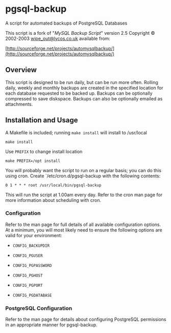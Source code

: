 <!---
Test changes using: http://daringfireball.net/projects/markdown/dingus
-->

# pgsql-backup

A script for automated backups of PostgreSQL Databases

This script is a fork of "*MySQL Backup Script*" version 2.5 Copyright &copy;
2002-2003 <wipe_out@lycos.co.uk> available from:

[http://sourceforge.net/projects/automysqlbackup/](http://sourceforge.net/projects/automysqlbackup/)

## Overview

This script is designed to be run daily, but can be run more often. Rolling
daily, weekly and monthly backups are created in the specified location for
each database requested to be backed up. Backups can be optionally compressed
to save diskspace. Backups can also be optionally emailed as attachments.

## Installation and Usage

A Makefile is included; running `make install` will install to /usr/local

    make install

Use `PREFIX` to change install location

    make PREFIX=/opt install

You will probably want the script to run on a regular basis; you can do this
using cron. Create `/etc/cron.d/pgsql-backup with the following contents:

    0 1 * * * root /usr/local/bin/pgsql-backup

This will run the script at 1.00am every day. Refer to the cron man page for
more information about scheduling with cron.

### Configuration

Refer to the man page for full details of all available configuration options.
At a minimum, you will most likely need to ensure the following options are
valid for your environment:

* `CONFIG_BACKUPDIR`

* `CONFIG_PGUSER`

* `CONFIG_PGPASSWORD`

* `CONFIG_PGHOST`

* `CONFIG_PGPORT`

* `CONFIG_PGDATABASE`

### PostgreSQL Configuration

Refer to the man page for details about configuring PostgreSQL permissions in
an appropriate manner for pgsql-backup.
